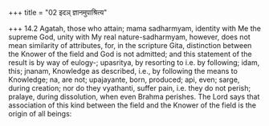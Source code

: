 +++
title = "02 इदञ् ज्ञानमुपाश्रित्य"

+++
14.2 Agatah, those who attain; mama sadharmyam, identity with Me the
supreme God, unity with My real nature-sadharmyam, however, does not
mean similarity of attributes, for, in the scripture Gita, distinction
between the Knower of the field and God is not admitted; and this
statement of the result is by way of eulogy-; upasritya, by resorting to
i.e. by following; idam, this; jnanam, Knowledge as described, i.e., by
following the means to Knowledge; na, are not; upajayante, born,
produced; api, even; sarge, during creation; nor do they vyathanti,
suffer pain, i.e. they do not perish; pralaye, during dissolution, when
even Brahma perishes. The Lord says that association of this kind
between the field and the Knower of the field is the origin of all
beings:
